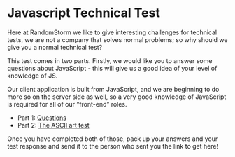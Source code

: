 Javascript Technical Test
=============

Here at RandomStorm we like to give interesting challenges for technical tests, we are not a company that solves normal problems; so why should we give you a normal technical test?

This test comes in two parts. Firstly, we would like you to answer some questions about JavaScript - this will give us a good idea of your level of knowledge of JS.

Our client application is built from JavaScript, and we are beginning to do more so on the server side as well, so a very good knowledge of JavaScript is required for all of our “front-end” roles.

* Part 1: [Questions](tests/Questions.md) 
* Part 2: [The ASCII art test](tests/AsciiArt.md)

Once you have completed both of those, pack up your answers and your test response and send it to the person who sent you the link to get here!
